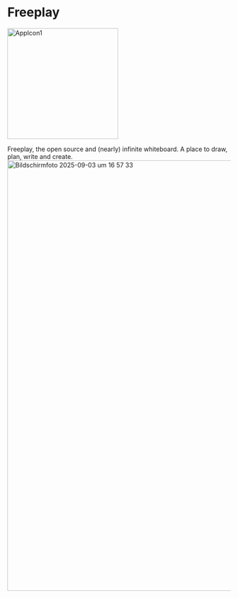 # Freeplay

<img width="250" height="250" alt="AppIcon1" src="https://github.com/user-attachments/assets/69bdbb1e-35d6-41a4-9d29-2e77dfdc02ad" />

Freeplay, the open source and (nearly) infinite whiteboard. A place to draw, plan, write and create.
<img width="1536" height="971" alt="Bildschirmfoto 2025-09-03 um 16 57 33" src="https://github.com/user-attachments/assets/70f48e04-79d9-4e0e-9c73-0b8ee7a48310" />
